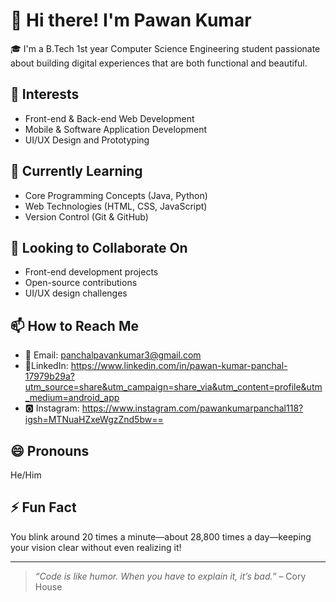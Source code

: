 # 👋 Hi there! I'm Pawan Kumar

🎓 I'm a B.Tech 1st year Computer Science Engineering student passionate about building digital experiences that are both functional and beautiful.

## 👀 Interests
- Front-end & Back-end Web Development  
- Mobile & Software Application Development  
- UI/UX Design and Prototyping  

## 🌱 Currently Learning
- Core Programming Concepts (Java, Python)  
- Web Technologies (HTML, CSS, JavaScript)  
- Version Control (Git & GitHub)

## 💼 Looking to Collaborate On
- Front-end development projects  
- Open-source contributions  
- UI/UX design challenges

## 📫 How to Reach Me
- 📧 Email: panchalpavankumar3@gmail.com
- 💬LinkedIn: https://www.linkedin.com/in/pawan-kumar-panchal-17979b29a?utm_source=share&utm_campaign=share_via&utm_content=profile&utm_medium=android_app
- 🅾 Instagram: https://www.instagram.com/pawankumarpanchal118?igsh=MTNuaHZxeWgzZnd5bw==

## 😄 Pronouns
He/Him

## ⚡ Fun Fact  
You blink around 20 times a minute—about 28,800 times a day—keeping your vision clear without even realizing it!

---

> *“Code is like humor. When you have to explain it, it’s bad.”* – Cory House
